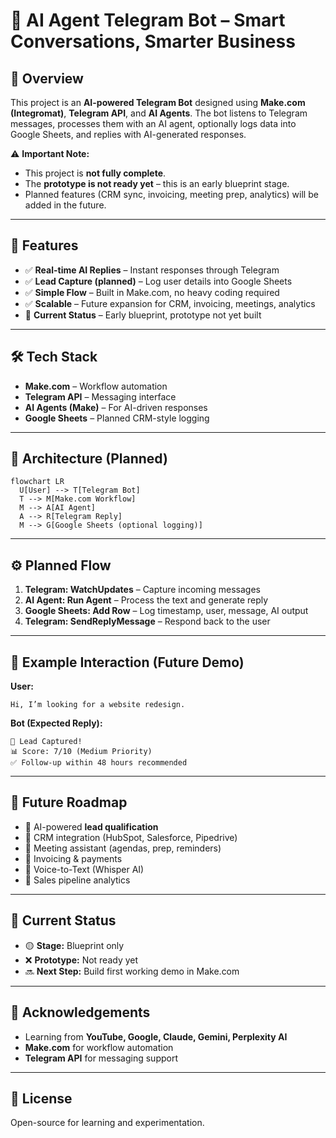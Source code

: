 # 🤖 AI Agent Telegram Bot – Smart Conversations, Smarter Business

## 📌 Overview

This project is an **AI-powered Telegram Bot** designed using **Make.com (Integromat)**, **Telegram API**, and **AI Agents**.
The bot listens to Telegram messages, processes them with an AI agent, optionally logs data into Google Sheets, and replies with AI-generated responses.

⚠️ **Important Note:**

* This project is **not fully complete**.
* The **prototype is not ready yet** – this is an early blueprint stage.
* Planned features (CRM sync, invoicing, meeting prep, analytics) will be added in the future.

---

## 🎯 Features

* ✅ **Real-time AI Replies** – Instant responses through Telegram
* ✅ **Lead Capture (planned)** – Log user details into Google Sheets
* ✅ **Simple Flow** – Built in Make.com, no heavy coding required
* ✅ **Scalable** – Future expansion for CRM, invoicing, meetings, analytics
* 🚧 **Current Status** – Early blueprint, prototype not yet built

---

## 🛠️ Tech Stack

* **Make.com** – Workflow automation
* **Telegram API** – Messaging interface
* **AI Agents (Make)** – For AI-driven responses
* **Google Sheets** – Planned CRM-style logging

---

## 📐 Architecture (Planned)

```mermaid
flowchart LR
  U[User] --> T[Telegram Bot]
  T --> M[Make.com Workflow]
  M --> A[AI Agent]
  A --> R[Telegram Reply]
  M --> G[Google Sheets (optional logging)]
```

---

## ⚙️ Planned Flow

1. **Telegram: WatchUpdates** – Capture incoming messages
2. **AI Agent: Run Agent** – Process the text and generate reply
3. **Google Sheets: Add Row** – Log timestamp, user, message, AI output
4. **Telegram: SendReplyMessage** – Respond back to the user

---

## 💬 Example Interaction (Future Demo)

**User:**

```
Hi, I’m looking for a website redesign.
```

**Bot (Expected Reply):**

```
🎯 Lead Captured!
📊 Score: 7/10 (Medium Priority)
✅ Follow-up within 48 hours recommended
```

---

## 🚀 Future Roadmap

* 🔹 AI-powered **lead qualification**
* 🔹 CRM integration (HubSpot, Salesforce, Pipedrive)
* 🔹 Meeting assistant (agendas, prep, reminders)
* 🔹 Invoicing & payments
* 🔹 Voice-to-Text (Whisper AI)
* 🔹 Sales pipeline analytics

---

## 📌 Current Status

* 🟡 **Stage:** Blueprint only
* ❌ **Prototype:** Not ready yet
* 🔜 **Next Step:** Build first working demo in Make.com

---

## 🙌 Acknowledgements

* Learning from **YouTube, Google, Claude, Gemini, Perplexity AI**
* **Make.com** for workflow automation
* **Telegram API** for messaging support

---

## 📜 License

Open-source for learning and experimentation.
